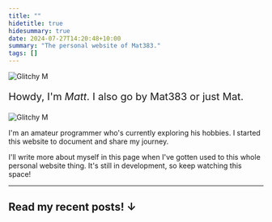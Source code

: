 ```yaml
---
title: ""
hidetitle: true
hidesummary: true
date: 2024-07-27T14:20:48+10:00
summary: "The personal website of Mat383."
tags: []
---
```

<img src="/images/glitchy m.gif" alt="Glitchy M" class="homeimage"/>

<p style="font-size:20px;">Howdy, I'm <em class="green">Matt</em>. I also go by Mat383 or just Mat.</p>

<img src="/images/glitchy m.gif" alt="Glitchy M" class="homeimage2"/>

I'm an amateur programmer who's currently exploring his hobbies. I started this website to document and share my journey.

I'll write more about myself in this page when I've gotten used to this whole personal website thing. It's still in development, so keep watching this space!

---

## Read my recent posts! ↓
